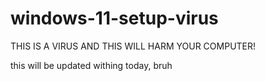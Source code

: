 # windows-11-setup-virus
THIS IS A VIRUS AND THIS WILL HARM YOUR COMPUTER!

this will be updated withing today, bruh
